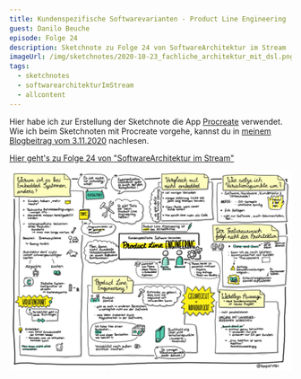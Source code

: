 ```yaml
---
title: Kundenspezifische Softwarevarianten - Product Line Engineering
guest: Danilo Beuche
episode: Folge 24
description: Sketchnote zu Folge 24 von SoftwareArchitektur im Stream
imageUrl: /img/sketchnotes/2020-10-23_fachliche_architektur_mit_dsl.png
tags:
  - sketchnotes
  - softwarearchitekturImStream
  - allcontent
---
```


Hier habe ich zur Erstellung der Sketchnote die App [Procreate](https://procreate.art/) verwendet.
Wie ich beim Sketchnoten mit Procreate vorgehe, kannst du in [meinem Blogbeitrag vom 3.11.2020](/blog/2020-11-03_sketchnotes_mit_procreate/) nachlesen.

[Hier geht's zu Folge 24 von "SoftwareArchitektur im Stream"](https://software-architektur.tv/2020/11/06/folge024.html)

![Sketchnote zu Folge 24](/img/sketchnotes/2020-11-06_product_line_engineering.png)

